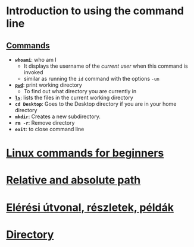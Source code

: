 # Introduction to using the command line

## [Commands](https://ss64.com/bash/)

* **`whoami`**: who am I
    * It displays the username of the *current user* when this command is invoked 
    * similar as running the `id` command with the options `-un`
* [**`pwd`**](https://linuxize.com/post/current-working-directory/): print working directory
    * To find out what directory you are currently in
* [**`ls`**](https://linuxize.com/post/how-to-list-files-in-linux-using-the-ls-command/): lists the files in the current working directory
* **`cd Desktop`**: Goes to the Desktop directory if you are in your home directory
* **`mkdir`**: Creates a new subdirectory. 
* **`rm -r`**: Remove directory
* **`exit`**: to close command line

# [Linux commands for beginners](http://www.letix.hu/#allomany)

# [Relative and absolute path](https://tarhelywiki.hu/?p=853)

# [Elérési útvonal, részletek, példák](https://informatika.gtportal.eu/?f0=os_fajl_108)

# [Directory](https://informatika.gtportal.eu/?f0=os_fajl_106)
